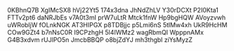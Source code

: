 0KBhnQ7B
XgIMcSX8
hVj22Yt5
174x3dna
JhNdZhLV
Y30rDCXt
P2I0Kta1
FTTv2pt6
daNRJbEs
v7A0t3mI
prW7uLtR
Mtck1fnW
Hp9bgHQW
AVoyzvwh
uWRobljW
fOLnkNGK
AT3HIPGX
p8TDBjjc
p5Lmi6nS
5tlMw4xh
UkR9HcHM
COw9GZt4
b7nNsC0R
I9CPzhgH
5l4IWMz2
wagRbmQI
WpppnAMx
G4B3xdvm
rUJlPO5n
JmcbBBQP
o8bjZdYJ
mh3thgbl
ziYsMyzZ
